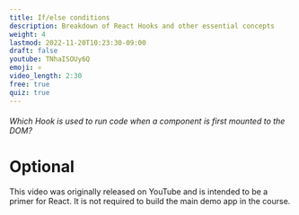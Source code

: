 ```yaml
---
title: If/else conditions 
description: Breakdown of React Hooks and other essential concepts
weight: 4
lastmod: 2022-11-20T10:23:30-09:00
draft: false
youtube: TNhaISOUy6Q
emoji: ⚛
video_length: 2:30
free: true
quiz: true
---
```


<quiz-modal options="useState:useMount:useEffect:useRef" answer="useEffect" prize="2">
  <h6>Which Hook is used to run code when a component is first mounted to the DOM?</h6>
</quiz-modal>

# Optional

This video was originally released on YouTube and is intended to be a primer for React. It is not required to build the main demo app in the course.